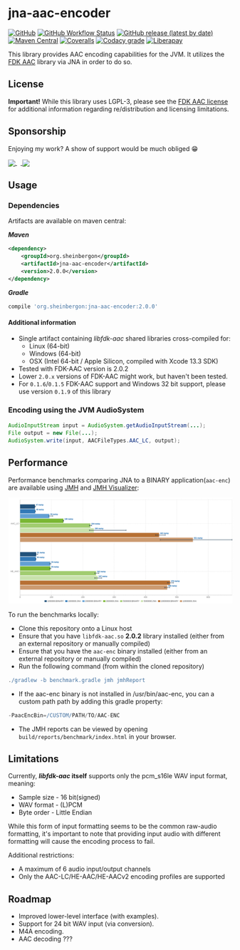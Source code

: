 # jna-aac-encoder

[![GitHub](https://img.shields.io/github/license/sheinbergon/jna-aac-encoder?color=pink&style=for-the-badge)](https://github.com/sheinbergon/jna-aac-encoder/blob/master/LICENSE)
[![GitHub Workflow Status](https://img.shields.io/github/actions/workflow/status/sheinbergon/jna-aac-encoder/ossrh-publication.yml?style=for-the-badge&branch=main)](https://github.com/sheinbergon/jna-aac-encoder/actions?query=workflow%3A"Multi+Platform+CI")
[![GitHub release (latest by date)](https://img.shields.io/github/v/release/sheinbergon/jna-aac-encoder?color=%2340E0D0&style=for-the-badge)](https://github.com/sheinbergon/jna-aac-encoder/releases/latest)
[![Maven Central](https://img.shields.io/maven-central/v/org.sheinbergon/jna-aac-encoder?color=Crimson&style=for-the-badge)](https://search.maven.org/search?q=g:org.sheinbergon%20a:jna-aac-encoder*)
[![Coveralls](https://img.shields.io/coveralls/github/sheinbergon/jna-aac-encoder?style=for-the-badge&logo=coveralls)](https://coveralls.io/github/sheinbergon/jna-aac-encoder)
[![Codacy grade](https://img.shields.io/codacy/grade/8f822d4bfbfa48809d439d4e8e92d287?style=for-the-badge&logo=codacy)](https://app.codacy.com/manual/sheinbergon/jna-aac-encoder)
[![Liberapay](https://img.shields.io/liberapay/patrons/sheinbergon?logo=liberapay&style=for-the-badge)](https://liberapay.com/sheinbergon/donate)                
                                                                                                                                                                                                                                                                                 
This library provides AAC encoding capabilities for the JVM. 
It utilizes the [FDK AAC](https://github.com/mstorsjo/fdk-aac) library via JNA in order to do so.

## License
**Important!** While this library uses LGPL-3, please see
the [FDK AAC license](NOTICE) for additional information
regarding re/distribution and licensing limitations.

## Sponsorship

Enjoying my work? A show of support would be much obliged :grin:

<a href="https://liberapay.com/sheinbergon/donate">
<img src="assets/liberapay-donate.png" height="66" align="center">
</a>&nbsp;&nbsp;<a href="https://www.buymeacoffee.com/sheinbergon">
<img src="assets/buymeacoffee-donate.png" height="66" align="center">
</a>

## Usage

### Dependencies
Artifacts are available on maven central:

**_Maven_**
```xml
<dependency>
    <groupId>org.sheinbergon</groupId>
    <artifactId>jna-aac-encoder</artifactId>
    <version>2.0.0</version>
</dependency>
```

**_Gradle_**
```groovy
compile 'org.sheinbergon:jna-aac-encoder:2.0.0'
```

#### Additional information
  * Single artifact containing _libfdk-aac_ shared libraries cross-compiled for:
    * Linux (64-bit) 
    * Windows (64-bit)
    * OSX (Intel 64-bit / Apple Silicon, compiled with Xcode 13.3 SDK)
  * Tested with FDK-AAC version is 2.0.2
  * Lower `2.0.x` versions of FDK-AAC might work, but haven't been tested.
  * For `0.1.6`/`0.1.5` FDK-AAC support and Windows 32 bit support, please use version `0.1.9` of this library  
 
### Encoding using the JVM AudioSystem
```java
AudioInputStream input = AudioSystem.getAudioInputStream(...);
File output = new File(...);
AudioSystem.write(input, AACFileTypes.AAC_LC, output);
```

## Performance
Performance benchmarks comparing JNA to a BINARY application(`aac-enc`) are available using [JMH](http://openjdk.java.net/projects/code-tools/jmh/) and [JMH Visualizer](https://github.com/jzillmann/jmh-visualizer):

![alt text](assets/jmh-results-23112023.png)

To run the benchmarks locally:
  * Clone this repository onto a Linux host
  * Ensure that you have `libfdk-aac.so` __2.0.2__ library installed (either from an external repository or manually compiled)
  * Ensure that you have the `aac-enc` binary installed (either from an external repository or manually compiled)
  * Run the following command (from within the cloned repository)
```groovy
./gradlew -b benchmark.gradle jmh jmhReport
```
  * If the aac-enc binary is not installed in /usr/bin/aac-enc, you can a custom path path by adding this gradle property:
```groovy
-PaacEncBin=/CUSTOM/PATH/TO/AAC-ENC 
```
  * The JMH reports can be viewed by opening `build/reports/benchmark/index.html` in your browser.

## Limitations
Currently, **_libfdk-aac_ itself** supports only the pcm_s16le WAV input format, meaning:
  * Sample size - 16 bit(signed)
  * WAV format - (L)PCM
  * Byte order - Little Endian

While this form of input formatting seems to be the common raw-audio formatting, it's important
to note that providing input audio with different formatting will cause
the encoding process to fail. 

Additional restrictions:
  * A maximum of 6 audio input/output channels
  * Only the AAC-LC/HE-AAC/HE-AACv2 encoding profiles are supported  

## Roadmap
  * Improved lower-level interface (with examples).
  * Support for 24 bit WAV input (via conversion).
  * M4A encoding.
  * AAC decoding ???  